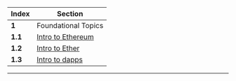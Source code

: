 Index | Section
---   | ---
**1** | Foundational Topics
**1.1** | [Intro to Ethereum](https://ethereum.org/en/developers/docs/intro-to-ethereum/)
**1.2** | [Intro to Ether](https://ethereum.org/en/developers/docs/intro-to-ether/)
**1.3** | [Intro to dapps](https://ethereum.org/en/developers/docs/dapps/)
---
